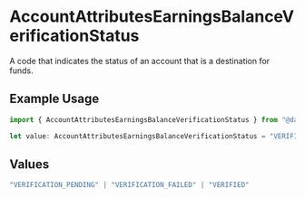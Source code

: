 # AccountAttributesEarningsBalanceVerificationStatus

A code that indicates the status of an account that is a destination for funds.

## Example Usage

```typescript
import { AccountAttributesEarningsBalanceVerificationStatus } from "@dailypay/dailypay-typescript-sdk/models";

let value: AccountAttributesEarningsBalanceVerificationStatus = "VERIFIED";
```

## Values

```typescript
"VERIFICATION_PENDING" | "VERIFICATION_FAILED" | "VERIFIED"
```
